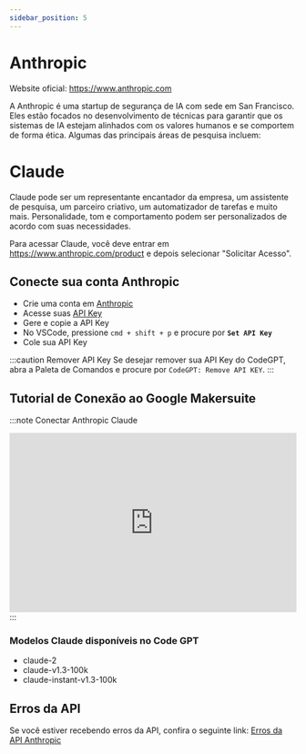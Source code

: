 ```yaml
---
sidebar_position: 5
---
```


# Anthropic
Website oficial: https://www.anthropic.com

A Anthropic é uma startup de segurança de IA com sede em San Francisco. Eles estão focados no desenvolvimento de técnicas para garantir que os sistemas de IA estejam alinhados com os valores humanos e se comportem de forma ética. Algumas das principais áreas de pesquisa incluem:

# Claude
Claude pode ser um representante encantador da empresa, um assistente de pesquisa, um parceiro criativo, um automatizador de tarefas e muito mais. Personalidade, tom e comportamento podem ser personalizados de acordo com suas necessidades.

Para acessar Claude, você deve entrar em https://www.anthropic.com/product e depois selecionar "Solicitar Acesso".

## Conecte sua conta Anthropic
- Crie uma conta em [Anthropic](https://console.anthropic.com/)
- Acesse suas [API Key](https://console.anthropic.com/account/keys)
- Gere e copie a API Key
- No VSCode, pressione ```cmd + shift + p``` e procure por **`Set API Key`**
- Cole sua API Key

:::caution Remover API Key
Se desejar remover sua API Key do CodeGPT, abra a Paleta de Comandos e procure por `CodeGPT: Remove API KEY`.
:::

## Tutorial de Conexão ao Google Makersuite
:::note Conectar Anthropic Claude
<iframe width="100%" height="315" src="https://www.youtube.com/embed/1Xs1QVKhmZ8?si=IZHm0mZlO_8hGStT" title="YouTube video player" frameborder="0" allow="accelerometer; autoplay; clipboard-write; encrypted-media; gyroscope; picture-in-picture; web-share" allowfullscreen></iframe>
:::

### Modelos Claude disponíveis no Code GPT
- claude-2
- claude-v1.3-100k
- claude-instant-v1.3-100k

## Erros da API
Se você estiver recebendo erros da API, confira o seguinte link: [Erros da API Anthropic](https://docs.anthropic.com/claude/reference/errors-and-rate-limits)
